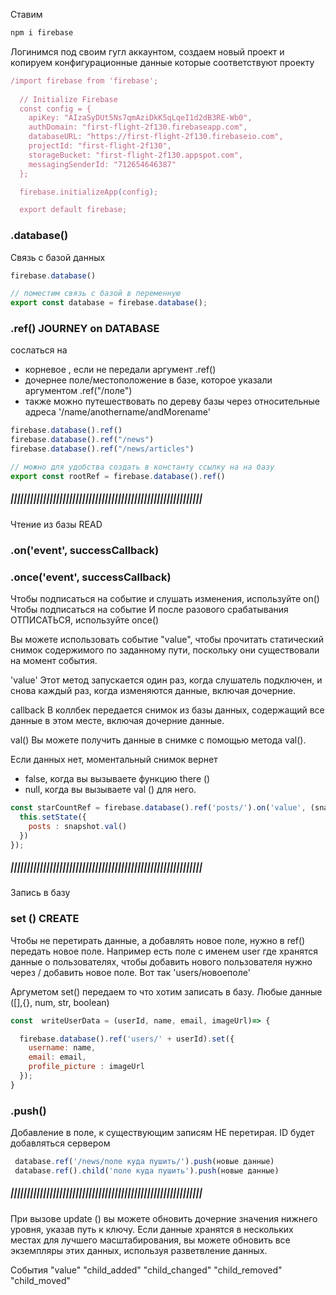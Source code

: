 Ставим

```jsx
npm i firebase
```

Логинимся под своим гугл аккаунтом, создаем новый проект и копируем конфигурационные данные которые соответствуют проекту
```jsx
/import firebase from 'firebase'; 
 
  // Initialize Firebase
  const config = {
    apiKey: "AIzaSyDUt5Ns7qmAziDkK5qLqeI1d2dB3RE-Wb0",
    authDomain: "first-flight-2f130.firebaseapp.com",
    databaseURL: "https://first-flight-2f130.firebaseio.com",
    projectId: "first-flight-2f130",
    storageBucket: "first-flight-2f130.appspot.com",
    messagingSenderId: "712654646387"
  };

  firebase.initializeApp(config); 

  export default firebase;
```

### .database()
Связь с базой данных 
```jsx
firebase.database()

// поместим связь с базой в переменную 
export const database = firebase.database();  

```
### .ref()  JOURNEY on DATABASE
сослаться на 
- корневое , если не передали аргумент .ref()
- дочернее поле/местоположение в базе, которое указали аргументом .ref("/поле")
- также можно путешествовать по дереву базы через относительные адреса '/name/anothername/andMorename'
  
```jsx 
firebase.database().ref()
firebase.database().ref("/news") 
firebase.database().ref("/news/articles") 

// можно для удобства создать в константу ссылку на на базу
export const rootRef = firebase.database().ref()
```
##### |||||||||||||||||||||||||||||||||||||||||||||||||||||||||||

Чтение из базы READ

### .on('event', successCallback)  
### .once('event', successCallback)

Чтобы подписаться на событие и слушать изменения, используйте on() 
Чтобы подписаться на событие И после разового срабатывания ОТПИСАТЬСЯ, используйте once() 

Вы можете использовать событие "value", чтобы прочитать статический снимок содержимого по заданному пути, поскольку они существовали на момент события.

'value'
Этот метод запускается один раз, когда слушатель подключен, и снова каждый раз, когда изменяются данные, включая дочерние. 

callback
В коллбек передается снимок из базы данных, содержащий все данные в этом месте, включая дочерние данные.

val()
Вы можете получить данные в снимке с помощью метода val().

Если данных нет, моментальный снимок вернет 
- false, когда вы вызываете функцию there ()
- null, когда вы вызываете val () для него. 

 ```jsx
const starCountRef = firebase.database().ref('posts/').on('value', (snapshot)=>{
   this.setState({
     posts : snapshot.val()
   })
});
 ```
##### |||||||||||||||||||||||||||||||||||||||||||||||||||||||||||

Запись в базу 

### set ()  CREATE
Чтобы не перетирать данные, а добавлять новое поле, нужно в ref() передать новое поле.
Например есть поле с именем user где хранятся данные о пользователях, чтобы добавить нового пользователя нужно через / добавить новое поле. Вот так  'users/новоеполе'

Аргуметом set() передаем то что хотим записать в базу. Любые данные ([],{}, num, str, boolean)

```jsx
const  writeUserData = (userId, name, email, imageUrl)=> {

  firebase.database().ref('users/' + userId).set({
    username: name,
    email: email,
    profile_picture : imageUrl
  });
}
```
### .push()
Добавление в поле, к существующим записям НЕ перетирая.
ID будет добавляться сервером 

```jsx 
 database.ref('/news/поле куда пушить/').push(новые данные)
 database.ref().child('поле куда пушить').push(новые данные)
```

##### |||||||||||||||||||||||||||||||||||||||||||||||||||||||||||



При вызове update () вы можете обновить дочерние значения нижнего уровня, указав путь к ключу. Если данные хранятся в нескольких местах для лучшего масштабирования, вы можете обновить все экземпляры этих данных, используя разветвление данных.




События 
"value"
"child_added" 
"child_changed"
"child_removed"
"child_moved"